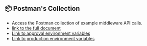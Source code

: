 ## 📦 Postman's Collection

- Access the Postman collection of example middleware API calls.
- [link to the full document](../../../postman/MiddlewareB2B_Release_1.12.0.postman_collection.json)
- [Link to approval environment variables](../../../postman/env-stg.postman_environment.json)
- [Link to production environment variables](../../../postman/env-prd.postman_environment.json)
